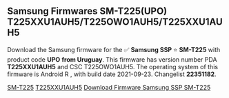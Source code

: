 <h2>Samsung Firmwares SM-T225(UPO) T225XXU1AUH5/T225OWO1AUH5/T225XXU1AUH5</h2>
Download the Samsung firmware for the ✅ <strong>Samsung SSP </strong> ⭐ <strong>SM-T225</strong> with product code <strong>UPO</strong> <strong> from Uruguay</strong>. This firmware has version number PDA <strong>T225XXU1AUH5</strong> and CSC T225OWO1AUH5. The operating system of this firmware is Android R , with build date 2021-09-23. Changelist <strong>22351182</strong>.


[SM-T225](https://samfirm.shop/samsung/model/SM-T225)
[T225XXU1AUH5](https://samfirm.shop/samsung/pda/T225XXU1AUH5)
[Download Firmware Samsung SSP SM-T225](https://samfirm.shop/samsung/firmware/459061)
